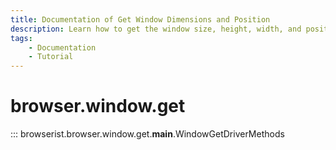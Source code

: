 ```yaml
---
title: Documentation of Get Window Dimensions and Position
description: Learn how to get the window size, height, width, and position in Browserist. Includes code examples for beginners and advanced users for web scraping and browser automation.
tags:
    - Documentation
    - Tutorial
---
```


# browser.window.get

::: browserist.browser.window.get.__main__.WindowGetDriverMethods
